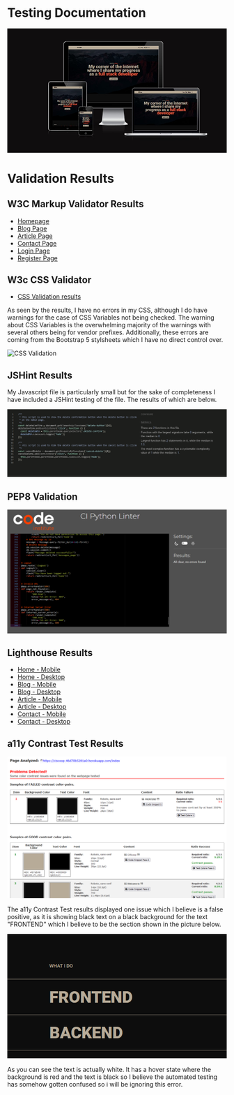 # Testing Documentation

![Preview of Website](documentation/img/preview.jpg)

# Validation Results

## W3C Markup Validator Results

- [Homepage](https://validator.w3.org/nu/?doc=https%3A%2F%2Fciscoop-46d70b5281a0.herokuapp.com%2F)
- [Blog Page](https://validator.w3.org/nu/?doc=https%3A%2F%2Fciscoop-46d70b5281a0.herokuapp.com%2Fblog)
- [Article Page](https://validator.w3.org/nu/?doc=https%3A%2F%2Fciscoop-46d70b5281a0.herokuapp.com%2Fblog%2Fthe-future-of-software-development)
- [Contact Page](https://validator.w3.org/nu/?doc=https%3A%2F%2Fciscoop-46d70b5281a0.herokuapp.com%2Fcontact)
- [Login Page](https://validator.w3.org/nu/?doc=https%3A%2F%2Fciscoop-46d70b5281a0.herokuapp.com%2Flogin)
- [Register Page](https://validator.w3.org/nu/?doc=https%3A%2F%2Fciscoop-46d70b5281a0.herokuapp.com%2Fregister)

## W3c CSS Validator

- [CSS Validation results](https://jigsaw.w3.org/css-validator/validator?uri=https%3A%2F%2Fciscoop-46d70b5281a0.herokuapp.com%2Findex&profile=css3svg&usermedium=all&warning=1&vextwarning=&lang=en)

As seen by the results, I have no errors in my CSS, although I do have warnings for the case of CSS Variables not being checked. The warning about CSS Variables is the overwhelming majority of the warnings with several others being for vendor prefixes. Additionally, these errors are coming from the Bootstrap 5 stylsheets which I have no direct control over.

![CSS Validation](https://jigsaw.w3.org/css-validator/images/vcss-blue)

## JSHint Results

My Javascript file is particularly small but for the sake of completeness I have included a JSHint testing of the file. The results of which are below.

![JSHint Results](documentation/img/js-hint-results.png)

## PEP8 Validation

![PEP8 Validation](documentation/img/pep8-validator.png)

## Lighthouse Results

- [Home - Mobile](documentation/lighthouse-results/home-mobile.png)
- [Home - Desktop](documentation/lighthouse-results/home-desktop.png)
- [Blog - Mobile](documentation/lighthouse-results/blog-mobile.png)
- [Blog - Desktop](documentation/lighthouse-results/blog-desktop.png)
- [Article - Mobile](documentation/lighthouse-results/article-mobile.png)
- [Article - Desktop](documentation/lighthouse-results/article-desktop.png)
- [Contact - Mobile](documentation/lighthouse-results/contact-mobile.png)
- [Contact - Desktop](documentation/lighthouse-results/contact-desktop.png)

## a11y Contrast Test Results

![a11y Contrast Results](documentation/a11y-results/a11y-results.png)

The a11y Contrast Test results displayed one issue which I believe is a false positive, as it is showing black text on a black background for the text "FRONTEND" which I believe to be the section shown in the picture below.

![False Positive](documentation/a11y-results/false-positive.png)

As you can see the text is actually white. It has a hover state where the background is red and the text is black so I believe the automated testing has somehow gotten confused so i will be ignoring this error.

